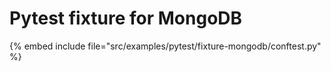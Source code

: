 # Pytest fixture for MongoDB

{% embed include file="src/examples/pytest/fixture-mongodb/conftest.py" %}
